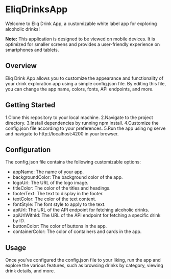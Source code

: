 # EliqDrinksApp

Welcome to Eliq Drink App, a customizable white label app for exploring alcoholic drinks!

**Note:** This application is designed to be viewed on mobile devices. It is optimized for smaller screens and provides a user-friendly experience on smartphones and tablets.


## Overview

Eliq Drink App allows you to customize the appearance and functionality of your drink exploration app using a simple config.json file. By editing this file, you can change the app name, colors, fonts, API endpoints, and more.

## Getting Started

1.Clone this repository to your local machine.
2.Navigate to the project directory.
3.Install dependencies by running npm install.
4.Customize the config.json file according to your preferences.
5.Run the app using ng serve and navigate to http://localhost:4200 in your browser.

## Configuration

The config.json file contains the following customizable options:

* appName: The name of your app.
* backgroundColor: The background color of the app.
* logoUrl: The URL of the logo image.
* titleColor: The color of the titles and headings.
* footerText: The text to display in the footer.
* textColor: The color of the text content.
* fontStyle: The font style to apply to the text.
* apiUrl: The URL of the API endpoint for fetching alcoholic drinks.
* apiUrlWithId: The URL of the API endpoint for fetching a specific drink by ID.
* buttonColor: The color of buttons in the app.
* containerColor: The color of containers and cards in the app.

## Usage

Once you've configured the config.json file to your liking, run the app and explore the various features, such as browsing drinks by category, viewing drink details, and more.

